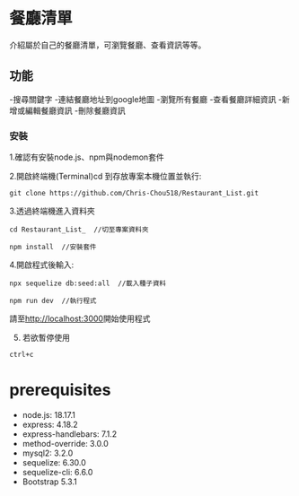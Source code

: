# 餐廳清單 

介紹屬於自己的餐廳清單，可瀏覽餐廳、查看資訊等等。

## 功能
-搜尋關鍵字
-連結餐廳地址到google地圖
-瀏覽所有餐廳
-查看餐廳詳細資訊
-新增或編輯餐廳資訊
-刪除餐廳資訊

### 安裝
1.確認有安裝node.js、npm與nodemon套件

2.開啟終端機(Terminal)cd 到存放專案本機位置並執行:

```
git clone https://github.com/Chris-Chou518/Restaurant_List.git
```

3.透過終端機進入資料夾

```
cd Restaurant_List_  //切至專案資料夾
```

```
npm install  //安裝套件
```

4.開啟程式後輸入:
```
npx sequelize db:seed:all  //載入種子資料
```

```
npm run dev  //執行程式
```

請至[http://localhost:3000](http://localhost:3000)開始使用程式

5. 若欲暫停使用
```
ctrl+c
```
# prerequisites
- node.js: 18.17.1
- express: 4.18.2
- express-handlebars: 7.1.2
- method-override: 3.0.0
- mysql2: 3.2.0
- sequelize: 6.30.0
- sequelize-cli: 6.6.0
- Bootstrap 5.3.1


